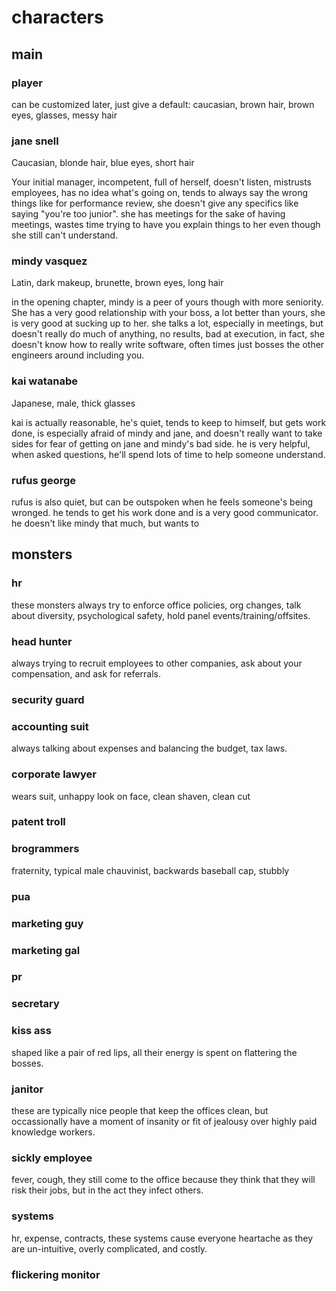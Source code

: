 # characters

## main

### player

can be customized later, just give a default: caucasian, brown hair, brown eyes, glasses, messy hair

### jane snell

Caucasian, blonde hair, blue eyes, short hair

Your initial manager, incompetent, full of herself, doesn't listen, mistrusts employees, has no idea what's going on, tends to always say the wrong things like for performance review, she doesn't give any specifics like saying "you're too junior".  she has meetings for the sake of having meetings, wastes time trying to have you explain things to her even though she still can't understand.

### mindy vasquez

Latin, dark makeup, brunette, brown eyes, long hair

in the opening chapter, mindy is a peer of yours though with more seniority.  She has a very good relationship with your boss, a lot better than yours, she is very good at sucking up to her.  she talks a lot, especially in meetings, but doesn't really do much of anything, no results, bad at execution, in fact, she doesn't know how to really write software, often times just bosses the other engineers around including you.

### kai watanabe

Japanese, male, thick glasses

kai is actually reasonable, he's quiet, tends to keep to himself, but gets work done, is especially afraid of mindy and jane, and doesn't really want to take sides for fear of getting on jane and mindy's bad side.  he is very helpful, when asked questions, he'll spend lots of time to help someone understand.

### rufus george

rufus is also quiet, but can be outspoken when he feels someone's being wronged.  he tends to get his work done and is a very good communicator.  he doesn't like mindy that much, but wants to 

## monsters

### hr

these monsters always try to enforce office policies, org changes, talk about diversity, psychological safety, hold panel events/training/offsites.

### head hunter

always trying to recruit employees to other companies, ask about your compensation, and ask for referrals.

### security guard

### accounting suit

always talking about expenses and balancing the budget, tax laws.

### corporate lawyer

wears suit, unhappy look on face, clean shaven, clean cut

### patent troll

### brogrammers

fraternity, typical male chauvinist, backwards baseball cap, stubbly

### pua

### marketing guy

### marketing gal

### pr

### secretary

### kiss ass

shaped like a pair of red lips, all their energy is spent on flattering the bosses.

### janitor

these are typically nice people that keep the offices clean, but occassionally have a moment of insanity or fit of jealousy over highly paid knowledge workers.

### sickly employee

fever, cough, they still come to the office because they think that they will risk their jobs, but in the act they infect others.

### systems

hr, expense, contracts, these systems cause everyone heartache as they are un-intuitive, overly complicated, and costly.

### flickering monitor

### 